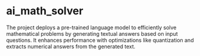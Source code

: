# ai_math_solver
The project deploys a pre-trained language model to efficiently solve mathematical problems by generating textual answers based on input questions. It enhances performance with optimizations like quantization and extracts numerical answers from the generated text.
